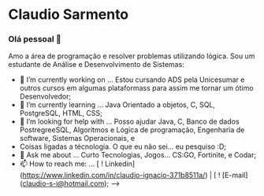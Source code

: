 
# Claudio Sarmento

### Olá pessoal 👋

Amo a área de programação e resolver problemas utilizando lógica.
Sou um estudante de Análise e Desenvolvimento de Sistemas:

- 🔭 I’m currently working on ... Estou cursando ADS pela Unicesumar e outros cursos em algumas plataformass para assim me tornar um ótimo Desenvolvedor;
- 🌱 I’m currently learning ... Java Orientado a objetos, C, SQL, PostgreSQL, HTML, CSS;
- 🤔 I’m looking for help with ... Posso ajudar Java, C, Banco de dados PostregreeSQL, Algoritmos e Lógica de programação, Engenharia de software, Sistemas Operacionais, e
- Coisas ligadas a técnologia. O que eu não sei... eu pesquiso :D;
- 💬 Ask me about ... Curto Tecnologias, Jogos... CS:GO, Fortinite, e Codar;
- 📫 How to reach me: ... [ ! Linkedin] (https://www.linkedin.com/in/claudio-ignacio-371b8511a/) | [ ! [E-mail] (claudio-s-i@hotmail.com);
-->
